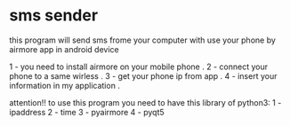 # sms sender

this program will send sms frome your computer with use your phone by airmore app in android device

1 - you need to install airmore on your mobile phone .
2 - connect your phone to a same wirless .
3 - get your phone ip from app .
4 - insert your information in my application .

attention!!
to use this program you need to have this library of python3:
    1 - ipaddress
    2 - time
    3 - pyairmore
    4 - pyqt5
